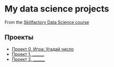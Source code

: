 # My data science projects

From the [Skillfactory Data Science course](https://skillfactory.ru/data-scientist)

## Проекты
* [Проект 0. Игра: Угадай число](https://github.com/d-kovtunov/sf_data_science/tree/main/project_0)
* [Проект 1. ______](____)
* [Проект 2. ______](____)

